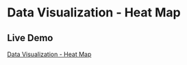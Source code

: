 # Data Visualization - Heat Map

## Live Demo

[Data Visualization - Heat Map](https://skhosla8.github.io/heat-map-data-visualization/)

